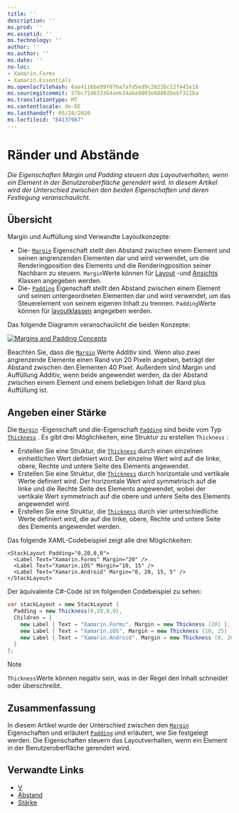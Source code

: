 ```yaml
---
title: ''
description: ''
ms.prod: ''
ms.assetid: ''
ms.technology: ''
author: ''
ms.author: ''
ms.date: ''
no-loc:
- Xamarin.Forms
- Xamarin.Essentials
ms.openlocfilehash: 6ae4116be99f076a7afd5ed9c2823bc12f445e18
ms.sourcegitcommit: 57bc714633364aeb34aba9803e88802bebf321ba
ms.translationtype: MT
ms.contentlocale: de-DE
ms.lasthandoff: 05/28/2020
ms.locfileid: "84137987"
---
```

# <a name="margin-and-padding"></a>Ränder und Abstände

_Die Eigenschaften Margin und Padding steuern das Layoutverhalten, wenn ein Element in der Benutzeroberfläche gerendert wird. In diesem Artikel wird der Unterschied zwischen den beiden Eigenschaften und deren Festlegung veranschaulicht._

## <a name="overview"></a>Übersicht

Margin und Auffüllung sind Verwandte Layoutkonzepte:

- Die- [`Margin`](xref:Xamarin.Forms.View.Margin) Eigenschaft stellt den Abstand zwischen einem Element und seinen angrenzenden Elementen dar und wird verwendet, um die Renderingposition des Elements und die Renderingposition seiner Nachbarn zu steuern. `Margin`Werte können für [Layout](~/xamarin-forms/user-interface/controls/layouts.md) -und [Ansichts](~/xamarin-forms/user-interface/controls/views.md) Klassen angegeben werden.
- Die- [`Padding`](xref:Xamarin.Forms.Layout.Padding) Eigenschaft stellt den Abstand zwischen einem Element und seinen untergeordneten Elementen dar und wird verwendet, um das Steuerelement von seinem eigenen Inhalt zu trennen. `Padding`Werte können für [layoutklassen](~/xamarin-forms/user-interface/controls/layouts.md) angegeben werden.

Das folgende Diagramm veranschaulicht die beiden Konzepte:

[![](margin-and-padding-images/margins-and-padding-sml.png "Margins and Padding Concepts")](margin-and-padding-images/margins-and-padding.png#lightbox "Margins and Padding Concepts")

Beachten Sie, dass die [`Margin`](xref:Xamarin.Forms.View.Margin) Werte Additiv sind. Wenn also zwei angrenzende Elemente einen Rand von 20 Pixeln angeben, beträgt der Abstand zwischen den Elementen 40 Pixel. Außerdem sind Margin und Auffüllung Additiv, wenn beide angewendet werden, da der Abstand zwischen einem Element und einem beliebigen Inhalt der Rand plus Auffüllung ist.

## <a name="specifying-a-thickness"></a>Angeben einer Stärke

Die [`Margin`](xref:Xamarin.Forms.View.Margin) -Eigenschaft und die-Eigenschaft [`Padding`](xref:Xamarin.Forms.Layout.Padding) sind beide vom Typ [`Thickness`](xref:Xamarin.Forms.Thickness) . Es gibt drei Möglichkeiten, eine Struktur zu erstellen `Thickness` :

- Erstellen Sie eine Struktur, die [`Thickness`](xref:Xamarin.Forms.Thickness) durch einen einzelnen einheitlichen Wert definiert wird. Der einzelne Wert wird auf die linke, obere, Rechte und untere Seite des Elements angewendet.
- Erstellen Sie eine Struktur, die [`Thickness`](xref:Xamarin.Forms.Thickness) durch horizontale und vertikale Werte definiert wird. Der horizontale Wert wird symmetrisch auf die linke und die Rechte Seite des Elements angewendet, wobei der vertikale Wert symmetrisch auf die obere und untere Seite des Elements angewendet wird.
- Erstellen Sie eine Struktur, die [`Thickness`](xref:Xamarin.Forms.Thickness) durch vier unterschiedliche Werte definiert wird, die auf die linke, obere, Rechte und untere Seite des Elements angewendet werden.

Das folgende XAML-Codebeispiel zeigt alle drei Möglichkeiten:

```xaml
<StackLayout Padding="0,20,0,0">
  <Label Text="Xamarin.Forms" Margin="20" />
  <Label Text="Xamarin.iOS" Margin="10, 15" />
  <Label Text="Xamarin.Android" Margin="0, 20, 15, 5" />
</StackLayout>
```

Der äquivalente C#-Code ist im folgenden Codebeispiel zu sehen:

```csharp
var stackLayout = new StackLayout {
  Padding = new Thickness(0,20,0,0),
  Children = {
    new Label { Text = "Xamarin.Forms", Margin = new Thickness (20) },
    new Label { Text = "Xamarin.iOS", Margin = new Thickness (10, 25) },
    new Label { Text = "Xamarin.Android", Margin = new Thickness (0, 20, 15, 5) }
  }
};
```

> [!NOTE]
> `Thickness`Werte können negativ sein, was in der Regel den Inhalt schneidet oder überschreibt.

## <a name="summary"></a>Zusammenfassung

In diesem Artikel wurde der Unterschied zwischen den [`Margin`](xref:Xamarin.Forms.View.Margin) Eigenschaften und erläutert [`Padding`](xref:Xamarin.Forms.Layout.Padding) und erläutert, wie Sie festgelegt werden. Die Eigenschaften steuern das Layoutverhalten, wenn ein Element in der Benutzeroberfläche gerendert wird.

## <a name="related-links"></a>Verwandte Links

- [V](xref:Xamarin.Forms.View.Margin)
- [Abstand](xref:Xamarin.Forms.Layout.Padding)
- [Stärke](xref:Xamarin.Forms.Thickness)
